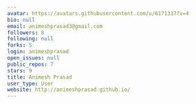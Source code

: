 ```yaml
---
avatar: https://avatars.githubusercontent.com/u/6171337?v=4
bio: null
email: animeshprasad3@gmail.com
followers: 8
following: null
forks: 5
login: animeshprasad
open_issues: null
public_repos: 7
stars: 9
title: Animesh Prasad
user_type: User
website: http://animeshprasad.github.io/
---
```

